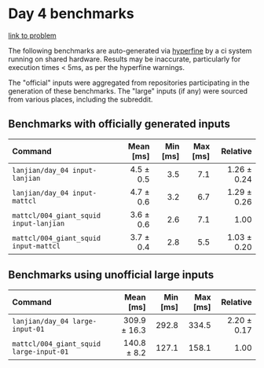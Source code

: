 # Day 4 benchmarks

[link to problem](http://adventofcode.com/2021/day/4)

The following benchmarks are auto-generated via [hyperfine](https://github.com/sharkdp/hyperfine) by a ci system running on shared hardware. Results may be inaccurate, particularly for execution times < 5ms, as per the hyperfine warnings.

The "official" inputs were aggregated from repositories participating in the generation of these benchmarks. The "large" inputs (if any) were sourced from various places, including the subreddit.

## Benchmarks with officially generated inputs
| Command | Mean [ms] | Min [ms] | Max [ms] | Relative |
|:---|---:|---:|---:|---:|
| `lanjian/day_04 input-lanjian` | 4.5 ± 0.5 | 3.5 | 7.1 | 1.26 ± 0.24 |
| `lanjian/day_04 input-mattcl` | 4.7 ± 0.6 | 3.2 | 6.7 | 1.29 ± 0.26 |
| `mattcl/004_giant_squid input-lanjian` | 3.6 ± 0.6 | 2.6 | 7.1 | 1.00 |
| `mattcl/004_giant_squid input-mattcl` | 3.7 ± 0.4 | 2.8 | 5.5 | 1.03 ± 0.20 |
## Benchmarks using unofficial large inputs
| Command | Mean [ms] | Min [ms] | Max [ms] | Relative |
|:---|---:|---:|---:|---:|
| `lanjian/day_04 large-input-01` | 309.9 ± 16.3 | 292.8 | 334.5 | 2.20 ± 0.17 |
| `mattcl/004_giant_squid large-input-01` | 140.8 ± 8.2 | 127.1 | 158.1 | 1.00 |
